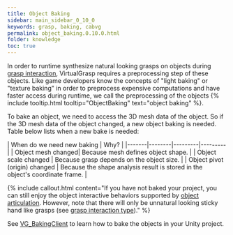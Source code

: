 ```yaml
---
title: Object Baking
sidebar: main_sidebar_0_10_0
keywords: grasp, baking, cabvg
permalink: object_baking.0.10.0.html
folder: knowledge
toc: true
---
```


In order to runtime synthesize natural looking grasps on objects during [grasp interaction](grasp_interaction.0.10.0.html), 
VirtualGrasp requires a preprocessing step of these objects. 
Like game developers know the concepts of "light baking" or "texture baking" in order to preprocess expensive computations and have faster access during runtime, we call the preprocessing of the objects {% include tooltip.html tooltip="ObjectBaking" text="object baking" %}.

To bake an object, we need to access the 3D mesh data of the object. 
So if the 3D mesh data of the object changed, a new object baking is needed. 
Table below lists when a new bake is needed:

| When do we need new baking | Why? |
|-------|--------|---------|---------|
| Object mesh changed|  Because mesh defines object shape. | 
| Object scale changed |  Because grasp depends on the object size. | 
| Object pivot (origin) changed |  Because the shape analysis result is stored in the object's coordinate frame. | 

{% include callout.html content="If you have not baked your project, you can still enjoy 
the object interactive behaviors supported by [object articulation](object_articulation.0.10.0.html#object-articulation). 
However, note that there will only be unnatural looking sticky hand like grasps
 (see [grasp interaction type](grasp_interaction.0.10.0.html#grasp-interaction-type))." %}

See [VG_BakingClient](unity_component_vgbakingclient.0.10.0.html) to learn how to bake the objects in your Unity project.

